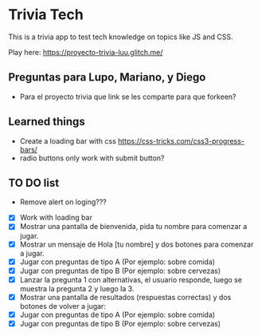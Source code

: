 # Trivia Tech

This is a trivia app to test tech knowledge on topics like JS and CSS.

Play here: https://proyecto-trivia-luu.glitch.me/

## Preguntas para Lupo, Mariano, y Diego

- Para el proyecto trivia que link se les comparte para que forkeen?

## Learned things

- Create a loading bar with css https://css-tricks.com/css3-progress-bars/
- radio buttons only work with submit button?

## TO DO list

- Remove alert on loging???
- [x] Work with loading bar
- [x] Mostrar una pantalla de bienvenida, pida tu nombre para comenzar a jugar.
- [x] Mostrar un mensaje de Hola [tu nombre] y dos botones para comenzar a jugar.
- [x] Jugar con preguntas de tipo A (Por ejemplo: sobre comida)
- [x] Jugar con preguntas de tipo B (Por ejemplo: sobre cervezas)
- [x] Lanzar la pregunta 1 con alternativas, el usuario responde, luego se muestra la pregunta 2 y luego la 3.
- [x] Mostrar una pantalla de resultados (respuestas correctas) y dos botones de volver a jugar:
- [x] Jugar con preguntas de tipo A (Por ejemplo: sobre comida)
- [x] Jugar con preguntas de tipo B (Por ejemplo: sobre cervezas)

